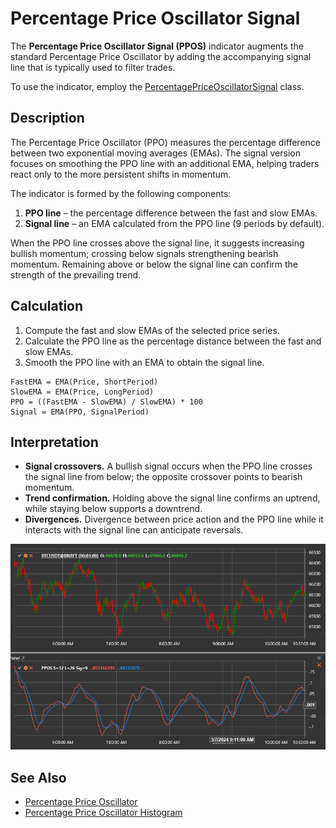 # Percentage Price Oscillator Signal

The **Percentage Price Oscillator Signal (PPOS)** indicator augments the standard Percentage Price Oscillator by adding the accompanying signal line that is typically used to filter trades.

To use the indicator, employ the [PercentagePriceOscillatorSignal](xref:StockSharp.Algo.Indicators.PercentagePriceOscillatorSignal) class.

## Description

The Percentage Price Oscillator (PPO) measures the percentage difference between two exponential moving averages (EMAs). The signal version focuses on smoothing the PPO line with an additional EMA, helping traders react only to the more persistent shifts in momentum.

The indicator is formed by the following components:

1. **PPO line** – the percentage difference between the fast and slow EMAs.
2. **Signal line** – an EMA calculated from the PPO line (9 periods by default).

When the PPO line crosses above the signal line, it suggests increasing bullish momentum; crossing below signals strengthening bearish momentum. Remaining above or below the signal line can confirm the strength of the prevailing trend.

## Calculation

1. Compute the fast and slow EMAs of the selected price series.
2. Calculate the PPO line as the percentage distance between the fast and slow EMAs.
3. Smooth the PPO line with an EMA to obtain the signal line.

```
FastEMA = EMA(Price, ShortPeriod)
SlowEMA = EMA(Price, LongPeriod)
PPO = ((FastEMA - SlowEMA) / SlowEMA) * 100
Signal = EMA(PPO, SignalPeriod)
```

## Interpretation

- **Signal crossovers.** A bullish signal occurs when the PPO line crosses the signal line from below; the opposite crossover points to bearish momentum.
- **Trend confirmation.** Holding above the signal line confirms an uptrend, while staying below supports a downtrend.
- **Divergences.** Divergence between price action and the PPO line while it interacts with the signal line can anticipate reversals.

![indicator_percentage_price_oscillator_signal](../../../../images/indicator_percentage_price_oscillator_signal.png)

## See Also

- [Percentage Price Oscillator](percentage_price_oscillator.md)
- [Percentage Price Oscillator Histogram](percentage_price_oscillator_histogram.md)
